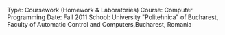 Type: Coursework (Homework & Laboratories)
Course: Computer Programming
Date: Fall 2011
School: University "Politehnica" of Bucharest, Faculty of Automatic Control and Computers,Bucharest, Romania
